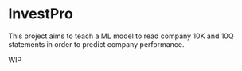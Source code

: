 # InvestPro

This project aims to teach a ML model to read company 10K and 10Q statements in order to predict company performance.

WIP
